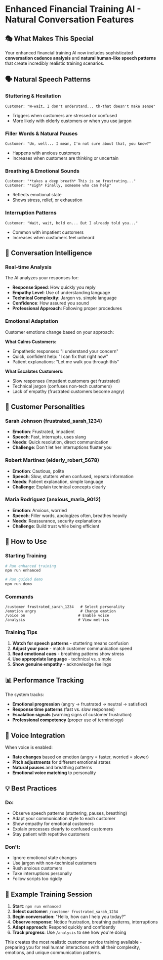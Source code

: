 # Enhanced Financial Training AI - Natural Conversation Features

## 🎭 What Makes This Special

Your enhanced financial training AI now includes sophisticated **conversation cadence analysis** and **natural human-like speech patterns** that create incredibly realistic training scenarios.

## 🗣️ Natural Speech Patterns

### Stuttering & Hesitation
```
Customer: "W-wait, I don't understand... th-that doesn't make sense"
```
- Triggers when customers are stressed or confused
- More likely with elderly customers or when you use jargon

### Filler Words & Natural Pauses
```
Customer: "Um, well... I mean, I'm not sure about that, you know?"
```
- Happens with anxious customers
- Increases when customers are thinking or uncertain

### Breathing & Emotional Sounds
```
Customer: "*takes a deep breath* This is so frustrating..."
Customer: "*sigh* Finally, someone who can help"
```
- Reflects emotional state
- Shows stress, relief, or exhaustion

### Interruption Patterns
```
Customer: "Wait, wait, hold on... But I already told you..."
```
- Common with impatient customers
- Increases when customers feel unheard

## 🧠 Conversation Intelligence

### Real-time Analysis
The AI analyzes your responses for:
- **Response Speed**: How quickly you reply
- **Empathy Level**: Use of understanding language
- **Technical Complexity**: Jargon vs. simple language
- **Confidence**: How assured you sound
- **Professional Approach**: Following proper procedures

### Emotional Adaptation
Customer emotions change based on your approach:

**What Calms Customers:**
- Empathetic responses: "I understand your concern"
- Quick, confident help: "I can fix that right now"
- Patient explanations: "Let me walk you through this"

**What Escalates Customers:**
- Slow responses (impatient customers get frustrated)
- Technical jargon (confuses non-tech customers)
- Lack of empathy (frustrated customers become angry)

## 👥 Customer Personalities

### Sarah Johnson (frustrated_sarah_1234)
- **Emotion**: Frustrated, impatient
- **Speech**: Fast, interrupts, uses slang
- **Needs**: Quick resolution, direct communication
- **Challenge**: Don't let her interruptions fluster you

### Robert Martinez (elderly_robert_5678)
- **Emotion**: Cautious, polite
- **Speech**: Slow, stutters when confused, repeats information
- **Needs**: Patient explanation, simple language
- **Challenge**: Explain technical concepts clearly

### Maria Rodriguez (anxious_maria_9012)
- **Emotion**: Anxious, worried
- **Speech**: Filler words, apologizes often, breathes heavily
- **Needs**: Reassurance, security explanations
- **Challenge**: Build trust while being efficient

## 🎯 How to Use

### Starting Training
```bash
# Run enhanced training
npm run enhanced

# Run guided demo
npm run demo
```

### Commands
```
/customer frustrated_sarah_1234   # Select personality
/emotion angry                    # Change emotion
/voice on                        # Enable voice
/analysis                        # View metrics
```

### Training Tips
1. **Watch for speech patterns** - stuttering means confusion
2. **Adjust your pace** - match customer communication speed
3. **Read emotional cues** - breathing patterns show stress
4. **Use appropriate language** - technical vs. simple
5. **Show genuine empathy** - acknowledge feelings

## 📊 Performance Tracking

The system tracks:
- **Emotional progression** (angry → frustrated → neutral → satisfied)
- **Response time patterns** (fast vs. slow responses)
- **Escalation signals** (warning signs of customer frustration)
- **Professional competency** (proper use of terminology)

## 🎪 Voice Integration

When voice is enabled:
- **Rate changes** based on emotion (angry = faster, worried = slower)
- **Pitch adjustments** for different emotional states
- **Natural pauses** and breathing patterns
- **Emotional voice matching** to personality

## 💡 Best Practices

### Do:
- Observe speech patterns (stuttering, pauses, breathing)
- Adapt your communication style to each customer
- Show empathy for emotional customers
- Explain processes clearly to confused customers
- Stay patient with repetitive customers

### Don't:
- Ignore emotional state changes
- Use jargon with non-technical customers
- Rush anxious customers
- Take interruptions personally
- Follow scripts too rigidly

## 🚀 Example Training Session

1. **Start**: `npm run enhanced`
2. **Select customer**: `/customer frustrated_sarah_1234`
3. **Begin conversation**: "Hello, how can I help you today?"
4. **Observe response**: Notice frustration, breathing patterns, interruptions
5. **Adapt approach**: Respond quickly and confidently
6. **Track progress**: Use `/analysis` to see how you're doing

This creates the most realistic customer service training available - preparing you for real human interactions with all their complexity, emotions, and unique communication patterns. 